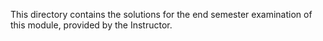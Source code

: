 This directory contains the solutions for the end semester examination of this module, provided by the Instructor.
